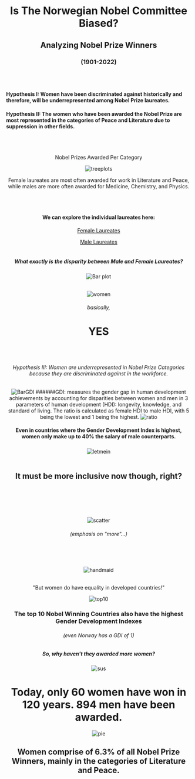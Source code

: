 # <div align="center"> Is The Norwegian Nobel Committee Biased? 
## <div align="center">  Analyzing Nobel Prize Winners 
### <div align="center"> (1901-2022)
<br/><br/>

#### Hypothesis I: Women have been discriminated against historically and therefore, will be underrepresented among Nobel Prize laureates. 
#### Hypothesis II: The women who have been awarded the Nobel Prize are most represented in the categories of Peace and Literature due to suppression in other fields. 
<br/><br/>
<div align="center"> Nobel Prizes Awarded Per Category

![treeplots](./images/MvsFLaureateCategories.png)
<div align="center"> Female laureates are most often awarded for work in Literature and Peace, while males are more often awarded for Medicine, Chemistry, and Physics. 

<br/><br/>

#### We can explore the individual laureates here: 
[Female Laureates](./images/FemaleLaureates.html)
<br/>

[Male Laureates](./images/MaleLaureates.html)
<br/><br/> 

##### What exactly is the disparity between Male and Female Laureates? 

![Bar plot](./images/Barplot.png)
<br/><br/>

![women](./images/women.gif)

###### basically, 
# YES
<br/><br/>

###### Hypothesis III: Women are underrepresented in Nobel Prize Categories because they are discriminated against in the workforce. 

![BarGDI](./images/BarplotGDI.png)
######GDI: measures the gender gap in human development achievements by accounting for disparities between women and men in 3 parameters of human development (HDI): longevity, knowledge, and standard of living. The ratio is calculated as female HDI to male HDI, with 5 being the lowest and 1 being the highest. 
![ratio](./images/FMRatio.png)
#### Even in countries where the Gender Development Index is highest, women only make up to 40% the salary of male counterparts. 
##### 

![letmein](./images/letmein.gif)
<br/><br/>

## It must be more inclusive now though, right? 
<br/><br/>
<br/><br/>

![scatter](./images/NobelPrizesYears.png)

###### (emphasis on "more"...)
<br/><br/>

![handmaid](./images/handmaid.gif)
<br/><br/>

"But women do have equality in developed countries!"

![top10](./images/top10.png)

### The top 10 Nobel Winning Countries also have the highest Gender Development Indexes
###### (even Norway has a GDI of 1)
##### So, why haven't they awarded more women?

![sus](./images/suspicious.gif)

# Today, only 60 women have won in 120 years. 894 men have been awarded. 

![pie](./images/piee.png)
## Women comprise of 6.3% of all Nobel Prize Winners, mainly in the categories of Literature and Peace. 

